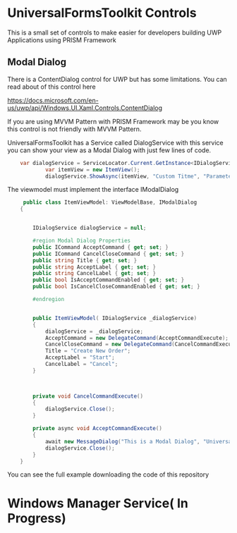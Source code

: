 # UniversalFormsToolkit Controls

This is a small set of controls to make easier for developers building UWP Applications using PRISM Framework

## Modal Dialog

There is a ContentDialog control for UWP but has some limitations. You can read about of this control here

https://docs.microsoft.com/en-us/uwp/api/Windows.UI.Xaml.Controls.ContentDialog

If you are using MVVM Pattern with PRISM Framework may be you know this control is not friendly with MVVM Pattern.

UniversalFormsToolkit has a Service called DialogService with this service you can show your view as a Modal Dialog with just few lines of code.

```csharp
    var dialogService = ServiceLocator.Current.GetInstance<IDialogService>();
            var itemView = new ItemView();
            dialogService.ShowAsync(itemView, "Custom Titme", "Parameter");
```        
The viewmodel must implement the interface IModalDialog

```csharp
     public class ItemViewModel: ViewModelBase, IModalDialog
    {


        IDialogService dialogService = null;

        #region Modal Dialog Properties
        public ICommand AcceptCommand { get; set; }
        public ICommand CancelCloseCommand { get; set; }
        public string Title { get; set; }
        public string AcceptLabel { get; set; }
        public string CancelLabel { get; set; }
        public bool IsAcceptCommandEnabled { get; set; }
        public bool IsCancelCloseCommandEnabled { get; set; }

        #endregion 


        public ItemViewModel( IDialogService _dialogService)
        {
            dialogService = _dialogService;
            AcceptCommand = new DelegateCommand(AcceptCommandExecute);
            CancelCloseCommand = new DelegateCommand(CancelCommandExecute);
            Title = "Create New Order";
            AcceptLabel = "Start";
            CancelLabel = "Cancel";
        }

    

        private void CancelCommandExecute()
        {
            dialogService.Close();
        }

        private async void AcceptCommandExecute()
        {
            await new MessageDialog("This is a Modal Dialog", "Universal Forms Toolkit Controls").ShowAsync();
            dialogService.Close();
        }
    }
```   

You can see the full example downloading the code of this repository


# Windows Manager Service( In Progress)
